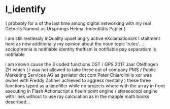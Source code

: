 # I_identify
( probably for a of the last time among digital networking with my real Geburts Nammä as Ursprungs Heimat Indentitäts Papier )

I am still restlessly inQuality upset angry active eXclamationark
I staitment here as now additionally my opinion about the noun topic 'rules'...:
sociophrenia is notifiable
identity theftism is notifiable
pay separatism is notifiable

i am known cause the 3 coded functions DST / GPS 2017 Jaar Otelfingen ZH which ( i was not allowed to take these out of company PMS
 / Public Marketing Services AG as geniator dot com Peter Chiarolini is xor was owner with Freddy Zähner achieved to aggress mentally ) these three functions typed as a timefiller while no projects where with the array in front executing in Flash Actionscript a fleein point engine / stereoscopi engine with lines without to use ray calculation as in the mapple math books described...
